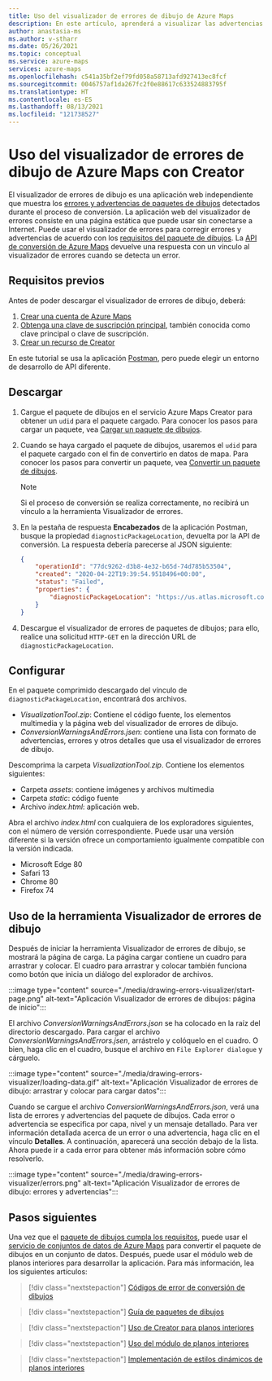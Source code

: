 ```yaml
---
title: Uso del visualizador de errores de dibujo de Azure Maps
description: En este artículo, aprenderá a visualizar las advertencias y los errores devueltos por la API de conversión de Creator.
author: anastasia-ms
ms.author: v-stharr
ms.date: 05/26/2021
ms.topic: conceptual
ms.service: azure-maps
services: azure-maps
ms.openlocfilehash: c541a35bf2ef79fd058a58713afd927413ec8fcf
ms.sourcegitcommit: 0046757af1da267fc2f0e88617c633524883795f
ms.translationtype: HT
ms.contentlocale: es-ES
ms.lasthandoff: 08/13/2021
ms.locfileid: "121738527"
---
```

# <a name="using-the-azure-maps-drawing-error-visualizer-with-creator"></a>Uso del visualizador de errores de dibujo de Azure Maps con Creator


El visualizador de errores de dibujo es una aplicación web independiente que muestra los [errores y advertencias de paquetes de dibujos](drawing-conversion-error-codes.md) detectados durante el proceso de conversión. La aplicación web del visualizador de errores consiste en una página estática que puede usar sin conectarse a Internet.  Puede usar el visualizador de errores para corregir errores y advertencias de acuerdo con los [requisitos del paquete de dibujos](drawing-requirements.md). La [API de conversión de Azure Maps](/rest/api/maps/v2/conversion) devuelve una respuesta con un vínculo al visualizador de errores cuando se detecta un error.

## <a name="prerequisites"></a>Requisitos previos

Antes de poder descargar el visualizador de errores de dibujo, deberá:

1. [Crear una cuenta de Azure Maps](quick-demo-map-app.md#create-an-azure-maps-account)
2. [Obtenga una clave de suscripción principal](quick-demo-map-app.md#get-the-primary-key-for-your-account), también conocida como clave principal o clave de suscripción.
3. [Crear un recurso de Creator](how-to-manage-creator.md)

En este tutorial se usa la aplicación [Postman](https://www.postman.com/), pero puede elegir un entorno de desarrollo de API diferente.

## <a name="download"></a>Descargar

1. Cargue el paquete de dibujos en el servicio Azure Maps Creator para obtener un `udid` para el paquete cargado. Para conocer los pasos para cargar un paquete, vea [Cargar un paquete de dibujos](tutorial-creator-indoor-maps.md#upload-a-drawing-package).

2. Cuando se haya cargado el paquete de dibujos, usaremos el `udid` para el paquete cargado con el fin de convertirlo en datos de mapa. Para conocer los pasos para convertir un paquete, vea [Convertir un paquete de dibujos](tutorial-creator-indoor-maps.md#convert-a-drawing-package).

    >[!NOTE]
    >Si el proceso de conversión se realiza correctamente, no recibirá un vínculo a la herramienta Visualizador de errores.

3. En la pestaña de respuesta **Encabezados** de la aplicación Postman, busque la propiedad `diagnosticPackageLocation`, devuelta por la API de conversión. La respuesta debería parecerse al JSON siguiente:

    ```json
    {
        "operationId": "77dc9262-d3b8-4e32-b65d-74d785b53504",
        "created": "2020-04-22T19:39:54.9518496+00:00",
        "status": "Failed",
        "properties": {
            "diagnosticPackageLocation": "https://us.atlas.microsoft.com/mapData/ce61c3c1-faa8-75b7-349f-d863f6523748?api-version=2.0"
        }
    }
    ```

4. Descargue el visualizador de errores de paquetes de dibujos; para ello, realice una solicitud `HTTP-GET` en la dirección URL de `diagnosticPackageLocation`.

## <a name="setup"></a>Configurar

En el paquete comprimido descargado del vínculo de `diagnosticPackageLocation`, encontrará dos archivos.

* _VisualizationTool.zip_: Contiene el código fuente, los elementos multimedia y la página web del visualizador de errores de dibujo.
* _ConversionWarningsAndErrors.jsen_: contiene una lista con formato de advertencias, errores y otros detalles que usa el visualizador de errores de dibujo.

Descomprima la carpeta _VisualizationTool.zip_. Contiene los elementos siguientes:

* Carpeta _assets_: contiene imágenes y archivos multimedia
* Carpeta _static_: código fuente
* Archivo _index.html_: aplicación web.

Abra el archivo _index.html_ con cualquiera de los exploradores siguientes, con el número de versión correspondiente. Puede usar una versión diferente si la versión ofrece un comportamiento igualmente compatible con la versión indicada.

* Microsoft Edge 80
* Safari 13
* Chrome 80
* Firefox 74

## <a name="using-the-drawing-error-visualizer-tool"></a>Uso de la herramienta Visualizador de errores de dibujo

Después de iniciar la herramienta Visualizador de errores de dibujo, se mostrará la página de carga. La página cargar contiene un cuadro para arrastrar y colocar. El cuadro para arrastrar y colocar también funciona como botón que inicia un diálogo del explorador de archivos.

:::image type="content" source="./media/drawing-errors-visualizer/start-page.png" alt-text="Aplicación Visualizador de errores de dibujos: página de inicio":::

El archivo _ConversionWarningsAndErrors.json_ se ha colocado en la raíz del directorio descargado. Para cargar el archivo _ConversionWarningsAndErrors.jsen_, arrástrelo y colóquelo en el cuadro. O bien, haga clic en el cuadro, busque el archivo en `File Explorer dialogue` y cárguelo.

:::image type="content" source="./media/drawing-errors-visualizer/loading-data.gif" alt-text="Aplicación Visualizador de errores de dibujo: arrastrar y colocar para cargar datos":::

Cuando se cargue el archivo _ConversionWarningsAndErrors.json_, verá una lista de errores y advertencias del paquete de dibujos. Cada error o advertencia se especifica por capa, nivel y un mensaje detallado. Para ver información detallada acerca de un error o una advertencia, haga clic en el vínculo **Detalles**. A continuación, aparecerá una sección debajo de la lista. Ahora puede ir a cada error para obtener más información sobre cómo resolverlo.

:::image type="content" source="./media/drawing-errors-visualizer/errors.png" alt-text="Aplicación Visualizador de errores de dibujo: errores y advertencias":::

## <a name="next-steps"></a>Pasos siguientes

Una vez que el [paquete de dibujos cumpla los requisitos](drawing-requirements.md), puede usar el [servicio de conjuntos de datos de Azure Maps](/rest/api/maps/v2/conversion) para convertir el paquete de dibujos en un conjunto de datos. Después, puede usar el módulo web de planos interiores para desarrollar la aplicación. Para más información, lea los siguientes artículos:

> [!div class="nextstepaction"]
> [Códigos de error de conversión de dibujos](drawing-conversion-error-codes.md)

> [!div class="nextstepaction"]
> [Guía de paquetes de dibujos](drawing-package-guide.md)

> [!div class="nextstepaction"]
> [Uso de Creator para planos interiores](creator-indoor-maps.md)

> [!div class="nextstepaction"]
> [Uso del módulo de planos interiores](how-to-use-indoor-module.md)

> [!div class="nextstepaction"]
> [Implementación de estilos dinámicos de planos interiores](indoor-map-dynamic-styling.md)